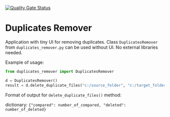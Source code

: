 [![Quality Gate Status](http://localhost:9000/api/project_badges/measure?project=sonar-test&metric=alert_status&token=sqb_82666105968264bd0864795f0b92b9e013dff951)](http://localhost:9000/dashboard?id=sonar-test)

# Duplicates Remover

Application with tiny UI for removing duplicates. Class `DuplicatesRemover` from `duplicates_remover.py` can be used without UI.
No external libraries needed.


Example of usage:
```python
from duplicates_remover import DuplicatesRemover

d = DuplicatesRemover()
result = d.delete_duplicate_files("c:/source_folder", "c:/target_folder")
```
Format of output for `delete_duplicate_files()` method:

dictionary: `{"compared": number_of_compared, "deleted": number_of_deleted}`

